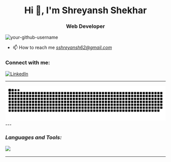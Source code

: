 <h1 align="center">Hi 👋, I'm Shreyansh Shekhar</h1>
<h3 align="center">Web Developer</h3>

<p align="left"> <img src="https://komarev.com/ghpvc/?username=Frost2204&label=Profile%20views&color=0e75b6&style=flat" alt="your-github-username" /> </p>

- 📫 How to reach me *sshreyansh62@gmail.com*

### Connect with me:
[![LinkedIn](https://img.shields.io/badge/LinkedIn-0077B5?style=for-the-badge&logo=linkedin&logoColor=white)](https://www.linkedin.com/in/shreyansh-shekhar-184b5b225/)


---
<img src="https://raw.githubusercontent.com/MrEvrim/MrEvrim/output/github-contribution-grid-snake-dark.svg" width="700px">
---

### *Languages and Tools:*
<p align="left">
  <img src="https://skillicons.dev/icons?i=Java,javascript,html,css,Mysql" />
</p>

---

